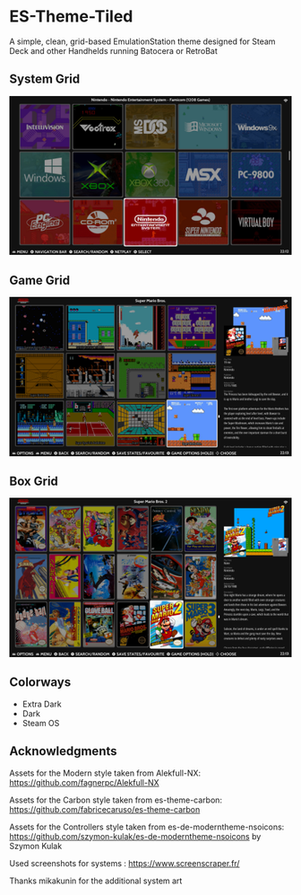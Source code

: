 # ES-Theme-Tiled 
A simple, clean, grid-based EmulationStation theme designed for Steam Deck and other Handhelds running Batocera or RetroBat

## **System Grid**
![System Grid](./screenshots/systemgrid.png)

## **Game Grid**
![Game Grid](./screenshots/gamegrid.png)

## **Box Grid**
![Box Grid](./screenshots/gamegrid2.png)

## Colorways
- Extra Dark
- Dark
- Steam OS

## **Acknowledgments**
Assets for the Modern style taken from Alekfull-NX: https://github.com/fagnerpc/Alekfull-NX

Assets for the Carbon style taken from es-theme-carbon: https://github.com/fabricecaruso/es-theme-carbon

Assets for the Controllers style taken from es-de-moderntheme-nsoicons: https://github.com/szymon-kulak/es-de-moderntheme-nsoicons by Szymon Kulak

Used screenshots for systems : https://www.screenscraper.fr/

Thanks mikakunin for the additional system art